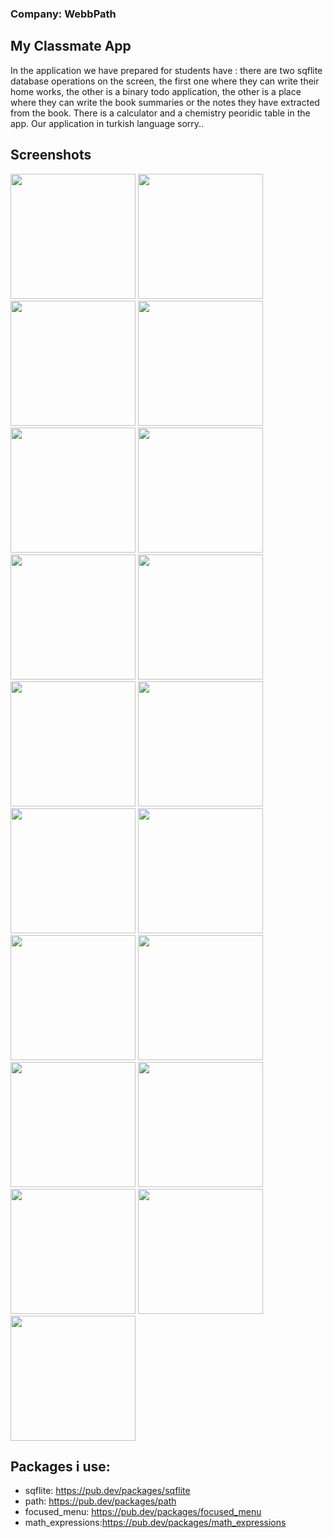 ### Company: WebbPath
## My Classmate App

In the application we have prepared for students have : there are two sqflite database operations on the screen, the first one where they can write their home works, the other is a binary todo application, the other is a place where they can write the book summaries or the notes they have extracted from the book. There is a calculator and a chemistry peoridic table in the app. Our application in turkish language sorry..  


## Screenshots
<img src="https://github.com/theiskaa/myclassmate/blob/master/assets/screenshot/1.jpeg" width="200">
<img src="https://raw.githubusercontent.com/theiskaa/myclassmate/master/assets/screenshot/2.jpeg" width="200"> 
<img src="https://raw.githubusercontent.com/theiskaa/myclassmate/master/assets/screenshot/3.jpeg" width="200"> 
<img src="https://raw.githubusercontent.com/theiskaa/myclassmate/master/assets/screenshot/4.jpeg" width="200"> 
<img src="https://raw.githubusercontent.com/theiskaa/myclassmate/master/assets/screenshot/5.jpeg" width="200"> 
<img src="https://raw.githubusercontent.com/theiskaa/myclassmate/master/assets/screenshot/6.jpeg" width="200"> 
<img src="https://raw.githubusercontent.com/theiskaa/myclassmate/master/assets/screenshot/7.jpeg" width="200"> 
<img src="https://raw.githubusercontent.com/theiskaa/myclassmate/master/assets/screenshot/8.jpeg" width="200"> 
<img src="https://raw.githubusercontent.com/theiskaa/myclassmate/master/assets/screenshot/9.jpeg" width="200"> 
<img src="https://raw.githubusercontent.com/theiskaa/myclassmate/master/assets/screenshot/10.jpeg" width="200"> 
<img src="https://raw.githubusercontent.com/theiskaa/myclassmate/master/assets/screenshot/11.jpeg" width="200"> 
<img src="https://raw.githubusercontent.com/theiskaa/myclassmate/master/assets/screenshot/12.jpeg" width="200">
<img src="https://raw.githubusercontent.com/theiskaa/myclassmate/master/assets/screenshot/13.jpeg" width="200">
<img src="https://raw.githubusercontent.com/theiskaa/myclassmate/master/assets/screenshot/14.jpeg" width="200">
<img src="https://raw.githubusercontent.com/theiskaa/myclassmate/master/assets/screenshot/15.jpeg" width="200">
<img src="https://raw.githubusercontent.com/theiskaa/myclassmate/master/assets/screenshot/16.jpeg" width="200">
<img src="https://raw.githubusercontent.com/theiskaa/myclassmate/master/assets/screenshot/17.jpeg" width="200">
<img src="https://raw.githubusercontent.com/theiskaa/myclassmate/master/assets/screenshot/18.jpeg" width="200">
<img src="https://raw.githubusercontent.com/theiskaa/myclassmate/master/assets/screenshot/19.jpeg" width="200">



## Packages i use:
- sqflite: https://pub.dev/packages/sqflite
- path: https://pub.dev/packages/path
- focused_menu: https://pub.dev/packages/focused_menu
- math_expressions:https://pub.dev/packages/math_expressions
